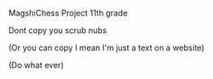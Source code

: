 MagshiChess Project 11th grade

Dont copy you scrub nubs 

(Or you can copy I mean I'm just a text on a website)

(Do what ever)
